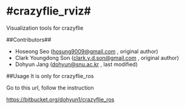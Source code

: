 #crazyflie_rviz#
===================

Visualization tools for crazyflie

##Contributors##
* Hoseong Seo (hosung9009@gmail.com , original author)
* Clark Youngdong Son (clark.y.d.son@gmail.com , original author)
* Dohyun Jang (dohyun@snu.ac.kr , last modified)

##Usage
It is only for crazyflie_ros

Go to this url, follow the instruction

https://bitbucket.org/dohyun1/crazyflie_ros

